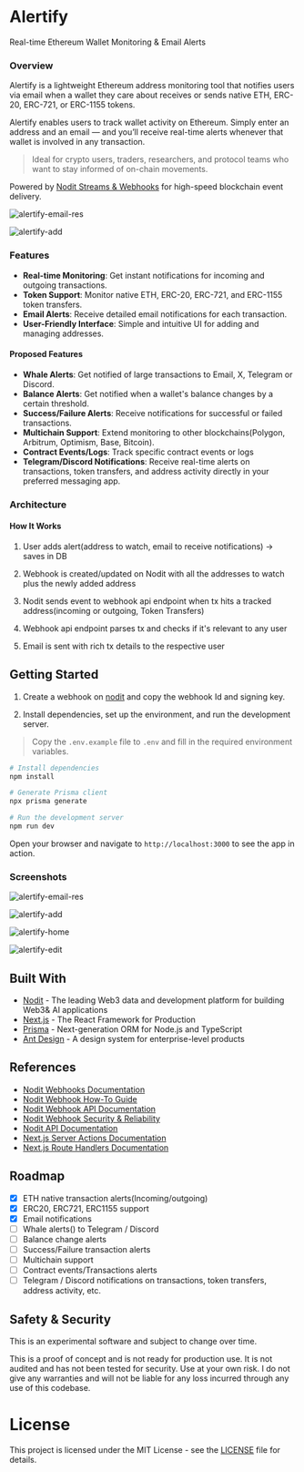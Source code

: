 # Alertify

Real-time Ethereum Wallet Monitoring & Email Alerts

### Overview

Alertify is a lightweight Ethereum address monitoring tool that notifies users via email when a wallet they care about receives or sends native ETH, ERC-20, ERC-721, or ERC-1155 tokens.

Alertify enables users to track wallet activity on Ethereum. Simply enter an address and an email — and you’ll receive real-time alerts whenever that wallet is involved in any transaction.

> Ideal for crypto users, traders, researchers, and protocol teams who want to stay informed of on-chain movements.

Powered by [Nodit Streams & Webhooks](https://nodit.io) for high-speed blockchain event delivery.

![alertify-email-res](https://github.com/user-attachments/assets/c5e59db1-024c-4139-b232-c58e2480318d)

![alertify-add](https://github.com/user-attachments/assets/361e25ca-13b8-4e72-95f4-045f743a1a8c)

### Features

- **Real-time Monitoring**: Get instant notifications for incoming and outgoing transactions.
- **Token Support**: Monitor native ETH, ERC-20, ERC-721, and ERC-1155 token transfers.
- **Email Alerts**: Receive detailed email notifications for each transaction.
- **User-Friendly Interface**: Simple and intuitive UI for adding and managing addresses.

#### Proposed Features

- **Whale Alerts**: Get notified of large transactions to Email, X, Telegram or Discord.
- **Balance Alerts**: Get notified when a wallet's balance changes by a certain threshold.
- **Success/Failure Alerts**: Receive notifications for successful or failed transactions.
- **Multichain Support**: Extend monitoring to other blockchains(Polygon, Arbitrum, Optimism, Base, Bitcoin).
- **Contract Events/Logs**: Track specific contract events or logs
- **Telegram/Discord Notifications**: Receive real-time alerts on transactions, token transfers, and address activity directly in your preferred messaging app.

### Architecture

#### How It Works

1. User adds alert(address to watch, email to receive notifications) → saves in DB

2. Webhook is created/updated on Nodit with all the addresses to watch plus the newly added address

3. Nodit sends event to webhook api endpoint when tx hits a tracked address(incoming or outgoing, Token Transfers)

4. Webhook api endpoint parses tx and checks if it's relevant to any user

5. Email is sent with rich tx details to the respective user

## Getting Started

1. Create a webhook on [nodit](https://nodit.lambda256.io/webhooks) and copy the webhook Id and signing key.

2. Install dependencies, set up the environment, and run the development server.

> Copy the `.env.example` file to `.env` and fill in the required environment variables.

```bash
# Install dependencies
npm install

# Generate Prisma client
npx prisma generate

# Run the development server
npm run dev
```

Open your browser and navigate to `http://localhost:3000` to see the app in action.

### Screenshots

![alertify-email-res](https://github.com/user-attachments/assets/c5e59db1-024c-4139-b232-c58e2480318d)

![alertify-add](https://github.com/user-attachments/assets/361e25ca-13b8-4e72-95f4-045f743a1a8c)

![alertify-home](https://github.com/user-attachments/assets/82c79825-f13f-4f85-983e-c1e6380dd750)

![alertify-edit](https://github.com/user-attachments/assets/75426d0e-12a8-4152-af9d-1a9032084a62)

## Built With

- [Nodit](https://nodit.io/) - The leading Web3 data and development platform for building Web3& AI applications
- [Next.js](https://nextjs.org/) - The React Framework for Production
- [Prisma](https://www.prisma.io/) - Next-generation ORM for Node.js and TypeScript
- [Ant Design](https://ant.design/) - A design system for enterprise-level products

## References

- [Nodit Webhooks Documentation](https://developer.nodit.io/docs/webhook)
- [Nodit Webhook How-To Guide](https://developer.nodit.io/reference/how-to-use-webhook)
- [Nodit Webhook API Documentation](https://developer.nodit.io/reference/createwebhook)
- [Nodit Webhook Security & Reliability](https://developer.nodit.io/reference/security-reliability)
- [Nodit API Documentation](https://developer.nodit.io/docs/nodit-overview)
- [Next.js Server Actions Documentation](https://nextjs.org/docs/app/building-your-application/data-fetching/server-actions-and-mutations)
- [Next.js Route Handlers Documentation](https://nextjs.org/docs/app/building-your-application/routing/route-handlers)

## Roadmap

- [x] ETH native transaction alerts(Incoming/outgoing)
- [x] ERC20, ERC721, ERC1155 support
- [x] Email notifications
- [ ] Whale alerts() to Telegram / Discord
- [ ] Balance change alerts
- [ ] Success/Failure transaction alerts
- [ ] Multichain support
- [ ] Contract events/Transactions alerts
- [ ] Telegram / Discord notifications on transactions, token transfers, address activity, etc.

## Safety & Security

This is an experimental software and subject to change over time.

This is a proof of concept and is not ready for production use. It is not audited and has not been tested for security. Use at your own risk. I do not give any warranties and will not be liable for any loss incurred through any use of this codebase.

# License

This project is licensed under the MIT License - see the [LICENSE](LICENSE) file for details.
